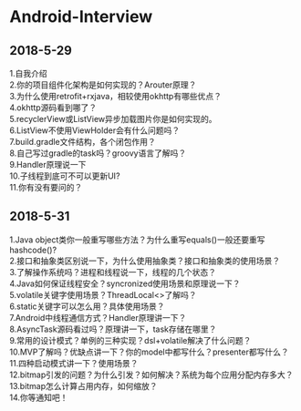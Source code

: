 # Android-Interview
## 2018-5-29
1.自我介绍<br>
2.你的项目组件化架构是如何实现的？Arouter原理？<br>
3.为什么使用retrofit+rxjava，相较使用okhttp有哪些优点？<br>
4.okhttp源码看到哪了？<br>
5.recyclerView或ListView异步加载图片你是如何实现的。<br>
6.ListView不使用ViewHolder会有什么问题吗？<br>
7.build.gradle文件结构，各个闭包作用？<br>
8.自己写过gradle的task吗？groovy语言了解吗？<br>
9.Handler原理说一下<br>
10.子线程到底可不可以更新UI?<br>
11.你有没有要问的？<br>

## 2018-5-31
1.Java object类你一般重写哪些方法？为什么重写equals()一般还要重写hashcode()?<br>
2.接口和抽象类区别说一下，为什么使用抽象类？接口和抽象类的使用场景？<br>
3.了解操作系统吗？进程和线程说一下，线程的几个状态？<br>
4.Java如何保证线程安全？syncronized使用场景和原理说一下？<br>
5.volatile关键字使用场景？ThreadLocal<>了解吗？<br>
6.static关键字可以怎么用？具体使用场景？<br>
7.Android中线程通信方式？Handler原理讲一下？<br>
8.AsyncTask源码看过吗？原理讲一下，task存储在哪里？<br>
9.常用的设计模式？单例的三种实现？dsl+volatile解决了什么问题？<br>
10.MVP了解吗？优缺点讲一下？你的model中都写什么？presenter都写什么？<br>
11.四种启动模式讲一下？使用场景？<br>
12.bitmap引发的问题？为什么引发？如何解决？系统为每个应用分配内存多大？<br>
13.bitmap怎么计算占用内存，如何缩放？<br>
14.你等通知吧！<br>
